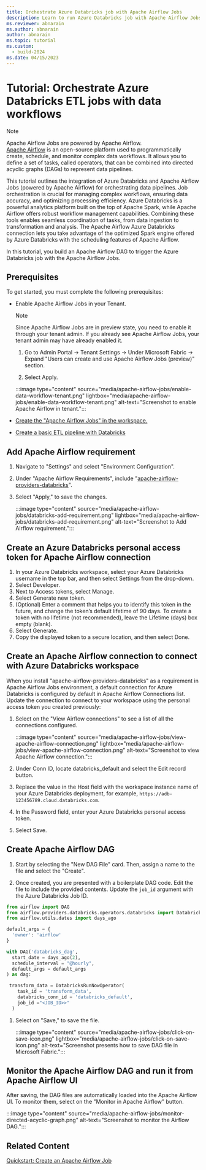 ```yaml
---
title: Orchestrate Azure Databricks job with Apache Airflow Jobs
description: Learn to run Azure Databricks job with Apache Airflow Jobs.
ms.reviewer: abnarain
ms.author: abnarain
author: abnarain
ms.topic: tutorial
ms.custom:
  - build-2024
ms.date: 04/15/2023
---
```


# Tutorial: Orchestrate Azure Databricks ETL jobs with data workflows

> [!NOTE]
> Apache Airflow Jobs are powered by Apache Airflow. </br> [Apache Airflow](https://airflow.apache.org/) is an open-source platform used to programmatically create, schedule, and monitor complex data workflows. It allows you to define a set of tasks, called operators, that can be combined into directed acyclic graphs (DAGs) to represent data pipelines.

This tutorial outlines the integration of Azure Databricks and Apache Airflow Jobs (powered by Apache Airflow) for orchestrating data pipelines. Job orchestration is crucial for managing complex workflows, ensuring data accuracy, and optimizing processing efficiency. Azure Databricks is a powerful analytics platform built on the top of Apache Spark, while Apache Airflow offers robust workflow management capabilities. Combining these tools enables seamless coordination of tasks, from data ingestion to transformation and analysis. The Apache Airflow Azure Databricks connection lets you take advantage of the optimized Spark engine offered by Azure Databricks with the scheduling features of Apache Airflow.

In this tutorial, you build an Apache Airflow DAG to trigger the Azure Databricks job with the Apache Airflow Jobs.

## Prerequisites

To get started, you must complete the following prerequisites:

- Enable Apache Airflow Jobs in your Tenant.

  > [!NOTE]
  > Since Apache Airflow Jobs are in preview state, you need to enable it through your tenant admin. If you already see Apache Airflow Jobs, your tenant admin may have already enabled it.

  1. Go to Admin Portal -> Tenant Settings -> Under Microsoft Fabric -> Expand "Users can create and use Apache Airflow Jobs (preview)" section.

  2. Select Apply.

  :::image type="content" source="media/apache-airflow-jobs/enable-data-workflow-tenant.png" lightbox="media/apache-airflow-jobs/enable-data-workflow-tenant.png" alt-text="Screenshot to enable Apache Airflow in tenant.":::

- [Create the "Apache Airflow Jobs" in the workspace.](../data-factory/create-apache-airflow-jobs.md)

- [Create a basic ETL pipeline with Databricks](https://docs.databricks.com/en/getting-started/data-pipeline-get-started.html)

## Add Apache Airflow requirement

1. Navigate to "Settings" and select "Environment Configuration".

2. Under "Apache Airflow Requirements", include "[apache-airflow-providers-databricks](https://airflow.apache.org/docs/apache-airflow-providers-databricks/stable/index.html)".

3. Select "Apply," to save the changes.

   :::image type="content" source="media/apache-airflow-jobs/databricks-add-requirement.png" lightbox="media/apache-airflow-jobs/databricks-add-requirement.png" alt-text="Screenshot to Add Airflow requirement.":::

## Create an Azure Databricks personal access token for Apache Airflow connection

1. In your Azure Databricks workspace, select your Azure Databricks username in the top bar, and then select Settings from the drop-down.
2. Select Developer.
3. Next to Access tokens, select Manage.
4. Select Generate new token.
5. (Optional) Enter a comment that helps you to identify this token in the future, and change the token’s default lifetime of 90 days. To create a token with no lifetime (not recommended), leave the Lifetime (days) box empty (blank).
6. Select Generate.
7. Copy the displayed token to a secure location, and then select Done.

## Create an Apache Airflow connection to connect with Azure Databricks workspace

When you install "apache-airflow-providers-databricks" as a requirement in Apache Airflow Jobs environment, a default connection for Azure Databricks is configured by default in Apache Airflow Connections list. Update the connection to connect to your workspace using the personal access token you created previously:

1. Select on the "View Airflow connections" to see a list of all the connections configured.

   :::image type="content" source="media/apache-airflow-jobs/view-apache-airflow-connection.png" lightbox="media/apache-airflow-jobs/view-apache-airflow-connection.png" alt-text="Screenshot to view Apache Airflow connection.":::

2. Under Conn ID, locate databricks_default and select the Edit record button.

3. Replace the value in the Host field with the workspace instance name of your Azure Databricks deployment, for example, `https://adb-123456789.cloud.databricks.com`.

4. In the Password field, enter your Azure Databricks personal access token.

5. Select Save.

## Create Apache Airflow DAG

1. Start by selecting the "New DAG File" card. Then, assign a name to the file and select the "Create".

1. Once created, you are presented with a boilerplate DAG code. Edit the file to include the provided contents. Update the `job_id` argument with the Azure Databricks Job ID.

```python
from airflow import DAG
from airflow.providers.databricks.operators.databricks import DatabricksRunNowOperator
from airflow.utils.dates import days_ago

default_args = {
  'owner': 'airflow'
}

with DAG('databricks_dag',
  start_date = days_ago(2),
  schedule_interval = "@hourly",
  default_args = default_args
) as dag:

 transform_data = DatabricksRunNowOperator(
    task_id = 'transform_data',
    databricks_conn_id = 'databricks_default',
    job_id ="<JOB_ID>>"
  )
```

1. Select on "Save," to save the file.

   :::image type="content" source="media/apache-airflow-jobs/click-on-save-icon.png" lightbox="media/apache-airflow-jobs/click-on-save-icon.png" alt-text="Screenshot presents how to save DAG file in Microsoft Fabric.":::

## Monitor the Apache Airflow DAG and run it from Apache Airflow UI

After saving, the DAG files are automatically loaded into the Apache Airflow UI. To monitor them, select on the "Monitor in Apache Airflow" button.

:::image type="content" source="media/apache-airflow-jobs/monitor-directed-acyclic-graph.png" alt-text="Screenshot to monitor the Airflow DAG.":::

## Related Content

[Quickstart: Create an Apache Airflow Job](../data-factory/create-apache-airflow-jobs.md)
